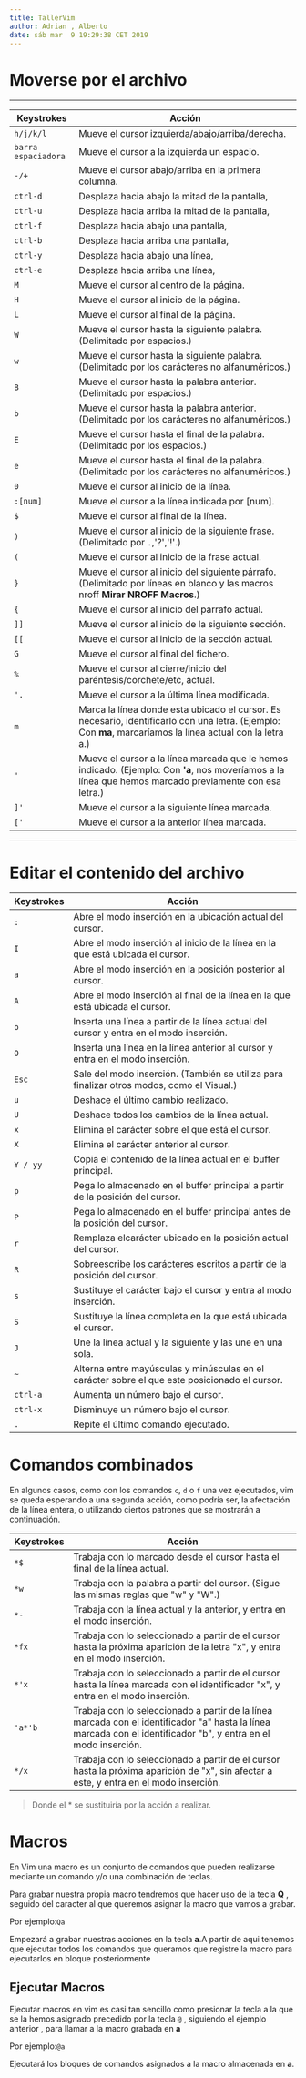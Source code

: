 ```yaml
---
title: TallerVim
author: Adrian , Alberto
date: sáb mar  9 19:29:38 CET 2019 
---
```


# Moverse por el archivo

---
| Keystrokes | Acción |
| ---------- | -------| 
|``` h/j/k/l ```| Mueve el cursor izquierda/abajo/arriba/derecha. |  
|``` barra espaciadora ```| Mueve el cursor a la izquierda un espacio. |  
|``` -/+ ```| Mueve el cursor abajo/arriba en la primera columna. |  
|``` ctrl-d ```| Desplaza hacia abajo la mitad de la pantalla, |  
|``` ctrl-u ```| Desplaza hacia arriba la mitad de la pantalla, |  
|``` ctrl-f ```| Desplaza hacia abajo una pantalla, |  
|``` ctrl-b ```| Desplaza hacia arriba una pantalla, |  
|``` ctrl-y ```| Desplaza hacia abajo una línea, |  
|``` ctrl-e ```| Desplaza hacia arriba una línea, |  
|```M``` | Mueve el cursor al centro de la página. |
|```H``` | Mueve el cursor al inicio de la página. |
|```L``` | Mueve el cursor al final de la página. |
|``` W ```| Mueve el cursor hasta la siguiente palabra. (Delimitado por espacios.) |
|``` w ```| Mueve el cursor hasta la siguiente palabra. (Delimitado por los carácteres no alfanuméricos.) |
|``` B ```| Mueve el cursor hasta la palabra anterior. (Delimitado por espacios.) |
|``` b ```| Mueve el cursor hasta la palabra anterior. (Delimitado por los carácteres no alfanuméricos.) |
|``` E ```| Mueve el cursor hasta el final de la palabra. (Delimitado por los espacios.) |
|``` e ```| Mueve el cursor hasta el final de la palabra. (Delimitado por los carácteres no alfanuméricos.) |
|``` 0 ```| Mueve el cursor al inicio de la línea. |
|``` :[num] ```| Mueve el cursor a la línea indicada por [num]. |
|``` $ ```| Mueve el cursor al final de la línea. |
|``` ) ```| Mueve el cursor al inicio de la siguiente frase. (Delimitado por ```.```,'?','!'.) |
|``` ( ```| Mueve el cursor al inicio de la frase actual. |
|``` } ```| Mueve el cursor al inicio del siguiente párrafo. (Delimitado por líneas en blanco y las macros nroff **Mirar NROFF Macros**.) |
|``` { ```| Mueve el cursor al inicio del párrafo actual. |
|``` ]] ```| Mueve el cursor al inicio de la siguiente sección. |
|``` [[ ```| Mueve el cursor al inicio de la sección actual. |
|``` G ```| Mueve el cursor al final del fichero. |
|``` % ```| Mueve el cursor al cierre/inicio del paréntesis/corchete/etc, actual. |
|``` '. ```| Mueve el cursor a la última línea modificada. |
|``` m ```| Marca la línea donde esta ubicado el cursor. Es necesario, identificarlo con una letra. (Ejemplo: Con **ma**, marcaríamos la línea actual con la letra a.) |
|``` ' ```| Mueve el cursor a la línea marcada que le hemos indicado. (Ejemplo: Con **'a**, nos moveríamos a la línea que hemos marcado previamente con esa letra.) |
|``` ]' ```| Mueve el cursor a la siguiente línea marcada. |
|``` [' ```| Mueve el cursor a la anterior línea marcada. |
---

# Editar el contenido del archivo 

| Keystrokes | Acción |
| ---------- | -------| 
|``` : ```| Abre el modo inserción en la ubicación actual del cursor. |
|``` I ```| Abre el modo inserción al inicio de la línea en la que está ubicada el cursor. |
|``` a ```| Abre el modo inserción en la posición posterior al cursor. |
|``` A ```| Abre el modo inserción al final de la línea en la que está ubicada el cursor. |
|``` o ```| Inserta una línea a partir de la línea actual del cursor y entra en el modo inserción. |
|``` O ```| Inserta una línea en la línea anterior al cursor y entra en el modo inserción. |
|``` Esc ```| Sale del modo inserción. (También se utiliza para finalizar otros modos, como el Visual.) |
|``` u ```| Deshace el último cambio realizado. |
|``` U ```| Deshace todos los cambios de la línea actual. |
|``` x ```| Elimina el carácter sobre el que está el cursor. |
|``` X ```| Elimina el carácter anterior al cursor. |
|``` Y / yy ```| Copia el contenido de la línea actual en el buffer principal. |
|``` p ```| Pega lo almacenado en el buffer principal a partir de la posición del cursor. |
|``` P ```| Pega lo almacenado en el buffer principal antes de la posición del cursor. |
|``` r ```| Remplaza elcarácter ubicado en la posición actual del cursor. |
|``` R ```| Sobreescribe los carácteres escritos a partir de la posición del cursor. |
|``` s ```| Sustituye el carácter bajo el cursor y entra al modo inserción. |
|``` S ```| Sustituye la línea completa en la que está ubicada el cursor. |
|``` J ```| Une la línea actual y la siguiente y las une en una sola. | 
|``` ~ ```| Alterna entre mayúsculas y minúsculas en el carácter sobre el que este posicionado el cursor. |
|``` ctrl-a ```| Aumenta un número bajo el cursor. |
|``` ctrl-x ```| Disminuye un número bajo el cursor. |
|``` . ```| Repite el último comando ejecutado. |

# Comandos combinados

En algunos casos, como con los comandos ```c```, ```d``` o ```f``` una vez ejecutados, vim se queda esperando a una segunda acción, como podría ser, la afectación de la línea entera, o utilizando ciertos patrones que se mostrarán a continuación.

| Keystrokes | Acción |
| ---------- | -------| 
|``` *$  ```| Trabaja con lo marcado desde el cursor hasta el final de la línea actual. |
|``` *w ```| Trabaja con la palabra a partir del cursor. (Sigue las mismas reglas que "w" y "W".) |
|``` *- ```| Trabaja con la línea actual y la anterior, y entra en el modo inserción. |
|``` *fx ```| Trabaja  con lo seleccionado a partir de el cursor hasta la próxima aparición de la letra "x", y entra en el modo inserción. |
|``` *'x ```| Trabaja  con lo seleccionado a partir de el cursor hasta la línea marcada con el identificador "x", y entra en el modo inserción. |
|``` 'a*'b ```| Trabaja  con lo seleccionado a partir de la línea marcada con el identificador "a" hasta la línea marcada con el identificador "b", y entra en el modo inserción. |
|``` */x ```| Trabaja  con lo seleccionado a partir de el cursor hasta la próxima aparición de "x", sin afectar a este, y entra en el modo inserción. |

> Donde el  * se sustituiría por la acción a realizar.

# Macros 

En Vim una macro es un conjunto de comandos que pueden realizarse mediante un comando y/o una combinación de teclas.

Para grabar nuestra propia macro tendremos que hacer uso de la tecla **Q** , seguido del caracter al que queremos asignar la macro que vamos a grabar.

Por ejemplo:```Qa``` 

Empezará a grabar nuestras acciones en la tecla **a**.A partir de aqui tenemos que ejecutar todos los comandos que queramos que registre la macro 
para ejecutarlos en bloque posteriormente

## Ejecutar Macros 

Ejecutar macros en vim es casi tan sencillo como presionar la tecla a la que se la hemos asignado precedido por la tecla ```@``` , siguiendo el ejemplo anterior , para llamar a la macro grabada en **a**

Por ejemplo:```@a```

Ejecutará los bloques de comandos asignados a la macro almacenada en **a**.

